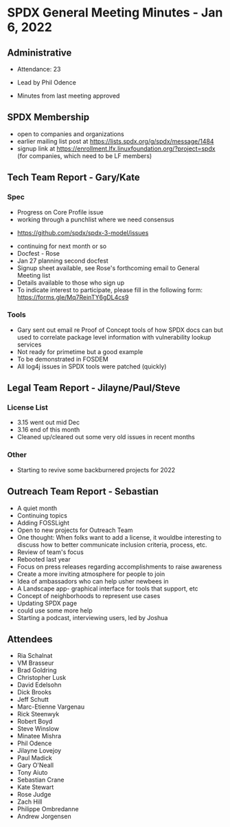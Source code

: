 # SPDX General Meeting Minutes - Jan 6, 2022

## Administrative
- Attendance: 23

- Lead by Phil Odence
- Minutes from last meeting approved

## SPDX Membership
- open to companies and organizations
- earlier mailing list post at https://lists.spdx.org/g/spdx/message/1484
- signup link at https://enrollment.lfx.linuxfoundation.org/?project=spdx (for companies, which need to be LF members)

## Tech Team Report - Gary/Kate
### Spec
- Progress on Core Profile issue
- working through a punchlist where we need consensus
* https://github.com/spdx/spdx-3-model/issues
- continuing for next month or so
- Docfest - Rose
- Jan 27 planning second docfest
- Signup sheet available, see Rose's forthcoming email to General Meeting list
- Details available to those who sign up
- To indicate interest to participate, please fill in the following form:
https://forms.gle/Mq7ReinTY6gDL4cs9
### Tools
- Gary sent out email re Proof of Concept tools of how SPDX docs can but used to correlate package level information with vulnerability lookup services
- Not ready for primetime but a good example
- To be demonstrated in FOSDEM
- All log4j issues in SPDX tools were patched (quickly)

## Legal Team Report - Jilayne/Paul/Steve
### License List
- 3.15 went out mid Dec
- 3.16 end of this month
- Cleaned up/cleared out some very old issues in recent months
### Other
- Starting to revive some backburnered projects for 2022

## Outreach Team Report -  Sebastian
- A quiet month
- Continuing topics
- Adding FOSSLight
- Open to new projects for Outreach Team
- One thought: When folks want to add a license, it wouldbe interesting to discuss how to better communicate inclusion criteria, process, etc.
- Review of team's focus
- Rebooted last year
- Focus on press releases regarding accomplishments to raise awareness
- Create a more inviting atmosphere for people to join
- Idea of ambassadors who can help usher newbees in
- A Landscape app- graphical interface for tools that support, etc
- Concept of neighborhoods to represent use cases
- Updating SPDX page
- could use some more help
- Starting a podcast, interviewing users, led by Joshua


## Attendees

* Ria Schalnat
* VM Brasseur
* Brad Goldring
* Christopher Lusk
* David Edelsohn
* Dick Brooks
* Jeff Schutt
* Marc-Etienne Vargenau
* Rick Steenwyk
* Robert Boyd
* Steve Winslow
* Minatee Mishra
* Phil Odence
* Jilayne Lovejoy
* Paul Madick
* Gary O'Neall
* Tony Aiuto
* Sebastian Crane
* Kate Stewart
* Rose Judge
* Zach Hill
* Philippe Ombredanne
* Andrew Jorgensen
